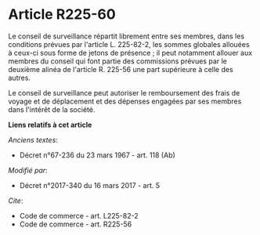 # Article R225-60

Le conseil de surveillance répartit librement entre ses membres, dans les conditions prévues par l'article L. 225-82-2, les
sommes globales allouées à ceux-ci sous forme de jetons de présence ; il peut notamment allouer aux membres du conseil qui
font partie des commissions prévues par le deuxième alinéa de l'article R. 225-56 une part supérieure à celle des autres. 

Le conseil de surveillance peut autoriser le remboursement des frais de voyage et de déplacement et des dépenses engagées par
ses membres dans l'intérêt de la société.

**Liens relatifs à cet article**

_Anciens textes_:

  - Décret n°67-236 du 23 mars 1967 - art. 118 (Ab)

_Modifié par_:

  - Décret n°2017-340 du 16 mars 2017 - art. 5

_Cite_:

  - Code de commerce - art. L225-82-2
  - Code de commerce - art. R225-56

